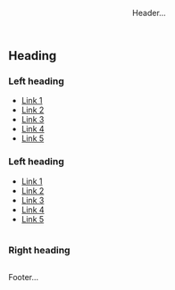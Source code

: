 <header id="header">

Header...

</header>

<div id="container">

<main id="center" class="column">

<article>

# Heading

<script>generateText(50)</script>

</article>

</main>

<nav id="left" class="column">

### Left heading

*   [Link 1](#)
*   [Link 2](#)
*   [Link 3](#)
*   [Link 4](#)
*   [Link 5](#)

### Left heading

*   [Link 1](#)
*   [Link 2](#)
*   [Link 3](#)
*   [Link 4](#)
*   [Link 5](#)

</nav>

<div id="right" class="column">

### Right heading

<script>generateText(1)</script>

</div>

</div>

<div id="footer-wrapper">

<footer id="footer">

Footer...

</footer>

</div>
